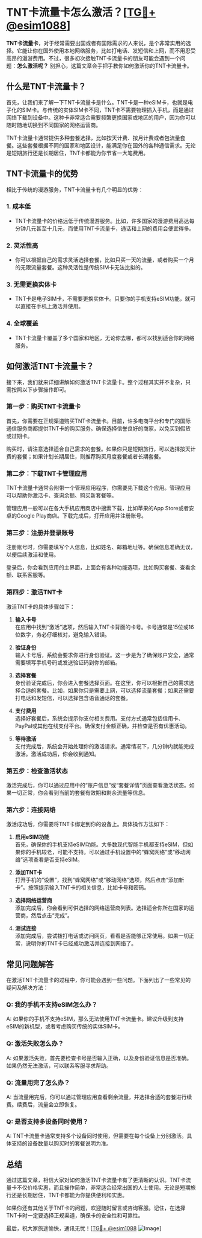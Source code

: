 # TNT卡流量卡怎么激活？[[TG💪+ @esim1088](https://t.me/s/esim1088)]

**TNT卡流量卡**，对于经常需要出国或者有国际需求的人来说，是个非常实用的选择。它能让你在国外使用本地网络服务，比如打电话、发短信和上网，而不用忍受高昂的漫游费用。不过，很多初次接触TNT卡流量卡的朋友可能会遇到一个问题：**怎么激活呢？** 别担心，这篇文章会手把手教你如何激活你的TNT卡流量卡。

## 什么是TNT卡流量卡？

首先，让我们来了解一下TNT卡流量卡是什么。TNT卡是一种eSIM卡，也就是电子化的SIM卡。与传统的实体SIM卡不同，TNT卡不需要物理插入手机，而是通过网络下载到设备中。这种卡非常适合需要频繁更换国家或地区的用户，因为你可以随时随地切换到不同国家的网络运营商。

TNT卡流量卡通常提供多种套餐选择，比如按天计费、按月计费或者包流量套餐。这些套餐根据不同的国家和地区设计，能满足你在国外的各种通信需求。无论是短期旅行还是长期居住，TNT卡都能为你节省一大笔费用。

## TNT卡流量卡的优势

相比于传统的漫游服务，TNT卡流量卡有几个明显的优势：

### 1. **成本低**
   - TNT卡流量卡的价格远低于传统漫游服务。比如，许多国家的漫游费用高达每分钟几元甚至十几元，而使用TNT卡流量卡，通话和上网的费用会便宜得多。
   
### 2. **灵活性高**
   - 你可以根据自己的需求灵活选择套餐，比如只买一天的流量，或者购买一个月的无限流量套餐。这种灵活性是传统SIM卡无法比拟的。

### 3. **无需更换实体卡**
   - TNT卡是电子SIM卡，不需要更换实体卡。只要你的手机支持eSIM功能，就可以直接在手机上激活并使用。

### 4. **全球覆盖**
   - TNT卡流量卡覆盖了多个国家和地区，无论你去哪，都可以找到适合你的网络服务。

## 如何激活TNT卡流量卡？

接下来，我们就来详细讲解如何激活TNT卡流量卡。整个过程其实并不复杂，只需按照以下步骤操作即可。

### 第一步：购买TNT卡流量卡

首先，你需要在正规渠道购买TNT卡流量卡。目前，许多电商平台和专门的国际通信服务商都提供TNT卡的购买服务。确保选择信誉良好的商家，以免买到假货或过期卡。

购买时，请注意选择适合自己需求的套餐。如果你只是短期旅行，可以选择按天计费的套餐；如果计划长期居住，则推荐购买月度套餐或者长期套餐。

### 第二步：下载TNT卡管理应用

TNT卡流量卡通常会附带一个管理应用程序，你需要先下载这个应用。管理应用可以帮助你激活卡、查询余额、购买新套餐等。

管理应用一般可以在各大手机应用商店中搜索下载，比如苹果的App Store或者安卓的Google Play商店。下载完成后，打开应用并注册账号。

### 第三步：注册并登录账号

注册账号时，你需要填写个人信息，比如姓名、邮箱地址等。确保信息准确无误，以便后续激活和使用。

登录后，你会看到应用的主界面，上面会有各种功能选项，比如购买套餐、查看余额、联系客服等。

### 第四步：激活TNT卡

激活TNT卡的具体步骤如下：

1. **输入卡号**  
   在应用中找到“激活”选项，然后输入TNT卡背面的卡号。卡号通常是15位或16位数字，务必仔细核对，避免输入错误。

2. **验证身份**  
   输入卡号后，系统会要求你进行身份验证。这一步是为了确保账户安全，通常需要填写手机号码或发送验证码到你的邮箱。

3. **选择套餐**  
   身份验证完成后，你会进入套餐选择页面。在这里，你可以根据自己的需求选择合适的套餐。比如，如果你只是需要上网，可以选择流量套餐；如果还需要打电话和发短信，可以选择包含语音通话的套餐。

4. **支付费用**  
   选择好套餐后，系统会提示你支付相关费用。支付方式通常包括信用卡、PayPal或其他在线支付平台。确保支付金额正确，并检查是否有优惠活动。

5. **等待激活**  
   支付完成后，系统会开始处理你的激活请求。通常情况下，几分钟内就能完成激活。激活成功后，你会收到通知。

### 第五步：检查激活状态

激活完成后，你可以通过应用中的“账户信息”或“套餐详情”页面查看激活状态。如果一切正常，你会看到当前的套餐有效期和剩余流量等信息。

### 第六步：连接网络

激活成功后，你需要将TNT卡绑定到你的设备上。具体操作方法如下：

1. **启用eSIM功能**  
   首先，确保你的手机支持eSIM功能。大多数现代智能手机都支持eSIM，但如果你的手机较老，可能不支持。可以通过手机设置中的“蜂窝网络”或“移动网络”选项查看是否支持eSIM。

2. **添加TNT卡**  
   打开手机的“设置”，找到“蜂窝网络”或“移动网络”选项，然后点击“添加新卡”。按照提示输入TNT卡的相关信息，比如卡号和密码。

3. **选择网络运营商**  
   添加完成后，你会看到可供选择的网络运营商列表。选择适合你所在国家的运营商，然后点击“完成”。

4. **测试连接**  
   添加完成后，尝试拨打电话或访问网页，看看是否能够正常使用。如果一切正常，说明你的TNT卡已经成功激活并连接到网络了。

## 常见问题解答

在激活TNT卡流量卡的过程中，你可能会遇到一些问题。下面列出了一些常见的疑问及解决方法：

### Q: 我的手机不支持eSIM怎么办？
A: 如果你的手机不支持eSIM，那么无法使用TNT卡流量卡。建议升级到支持eSIM的新机型，或者考虑购买传统的实体SIM卡。

### Q: 激活失败怎么办？
A: 如果激活失败，首先要检查卡号是否输入正确，以及身份验证信息是否准确。如果仍然无法激活，可以联系客服寻求帮助。

### Q: 流量用完了怎么办？
A: 当流量用完后，你可以通过管理应用查看剩余流量，并选择合适的套餐进行续费。续费后，流量会立即恢复。

### Q: 是否支持多设备同时使用？
A: TNT卡流量卡通常支持多个设备同时使用，但需要在每个设备上分别激活。具体支持的设备数量以购买时的套餐说明为准。

## 总结

通过这篇文章，相信大家对如何激活TNT卡流量卡有了更清晰的认识。TNT卡流量卡不仅价格实惠，而且操作简单，非常适合经常出国的人士使用。无论是短期旅行还是长期居住，TNT卡都能为你提供便利和实惠。

如果你还有其他关于TNT卡的问题，欢迎随时留言或咨询客服。记住，在选择TNT卡时一定要选择正规渠道，确保卡的安全性和可靠性。

最后，祝大家旅途愉快，通讯无忧！[[TG💪+ @esim1088](https://t.me/s/esim1088) ![Image](https://i.postimg.cc/4NQfJmqS/Snipaste-2025-05-13-00-14-12.png)]